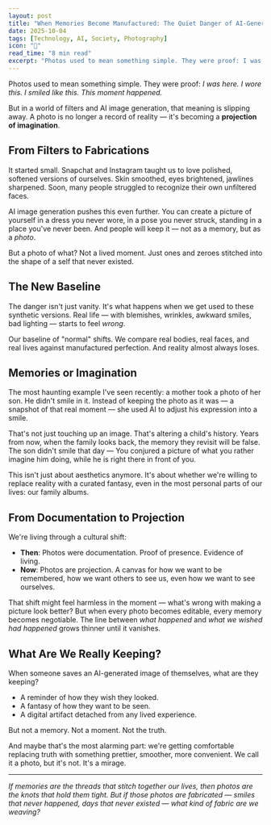```yaml
---
layout: post
title: "When Memories Become Manufactured: The Quiet Danger of AI-Generated Photos"
date: 2025-10-04
tags: [Technology, AI, Society, Photography]
icon: "📸"
read_time: "8 min read"
excerpt: "Photos used to mean something simple. They were proof: I was here. I wore this. I smiled like this. This moment happened. But in a world of filters and AI image generation, that meaning is slipping away."
---
```


Photos used to mean something simple. They were proof: *I was here. I wore this. I smiled like this. This moment happened.*

But in a world of filters and AI image generation, that meaning is slipping away. A photo is no longer a record of reality — it's becoming a **projection of imagination**.

## From Filters to Fabrications

It started small. Snapchat and Instagram taught us to love polished, softened versions of ourselves. Skin smoothed, eyes brightened, jawlines sharpened. Soon, many people struggled to recognize their own unfiltered faces.

AI image generation pushes this even further. You can create a picture of yourself in a dress you never wore, in a pose you never struck, standing in a place you've never been. And people will keep it — not as a memory, but as a *photo*.

But a photo of what? Not a lived moment. Just ones and zeroes stitched into the shape of a self that never existed.

## The New Baseline

The danger isn't just vanity. It's what happens when we get used to these synthetic versions. Real life — with blemishes, wrinkles, awkward smiles, bad lighting — starts to feel *wrong*.

Our baseline of "normal" shifts. We compare real bodies, real faces, and real lives against manufactured perfection. And reality almost always loses.

## Memories or Imagination

The most haunting example I've seen recently: a mother took a photo of her son. He didn't smile in it. Instead of keeping the photo as it was — a snapshot of that real moment — she used AI to adjust his expression into a smile.

That's not just touching up an image. That's altering a child's history. Years from now, when the family looks back, the memory they revisit will be false. The son didn't smile that day — You conjured a picture of what you rather imagine him doing, while he is right there in front of you.

This isn't just about aesthetics anymore. It's about whether we're willing to replace reality with a curated fantasy, even in the most personal parts of our lives: our family albums.

## From Documentation to Projection

We're living through a cultural shift:

* **Then**: Photos were documentation. Proof of presence. Evidence of living.
* **Now**: Photos are projection. A canvas for how we want to be remembered, how we want others to see us, even how we want to see ourselves.

That shift might feel harmless in the moment — what's wrong with making a picture look better? But when every photo becomes editable, every memory becomes negotiable. The line between *what happened* and *what we wished had happened* grows thinner until it vanishes.

## What Are We Really Keeping?

When someone saves an AI-generated image of themselves, what are they keeping?

* A reminder of how they wish they looked.
* A fantasy of how they want to be seen.
* A digital artifact detached from any lived experience.

But not a memory. Not a moment. Not the truth.

And maybe that's the most alarming part: we're getting comfortable replacing truth with something prettier, smoother, more convenient. We call it a photo, but it's not. It's a mirage.

---

*If memories are the threads that stitch together our lives, then photos are the knots that hold them tight. But if those photos are fabricated — smiles that never happened, days that never existed — what kind of fabric are we weaving?*